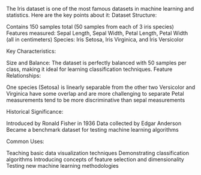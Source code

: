 The Iris dataset is one of the most famous datasets in machine learning and statistics. Here are the key points about it:
Dataset Structure:

Contains 150 samples total (50 samples from each of 3 iris species)
Features measured: Sepal Length, Sepal Width, Petal Length, Petal Width (all in centimeters)
Species: Iris Setosa, Iris Virginica, and Iris Versicolor

Key Characteristics:

Size and Balance: The dataset is perfectly balanced with 50 samples per class, making it ideal for learning classification techniques.
Feature Relationships:

One species (Setosa) is linearly separable from the other two
Versicolor and Virginica have some overlap and are more challenging to separate
Petal measurements tend to be more discriminative than sepal measurements


Historical Significance:

Introduced by Ronald Fisher in 1936
Data collected by Edgar Anderson
Became a benchmark dataset for testing machine learning algorithms



Common Uses:

Teaching basic data visualization techniques
Demonstrating classification algorithms
Introducing concepts of feature selection and dimensionality
Testing new machine learning methodologies
